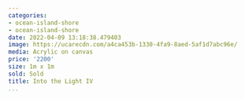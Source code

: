 ```yaml
---
categories:
- ocean-island-shore
- ocean-island-shore
date: 2022-04-09 13:18:38.479403
image: https://ucarecdn.com/a4ca453b-1330-4fa9-8aed-5af1d7abc96e/
media: Acrylic on canvas
price: '2200'
size: 1m x 1m
sold: Sold
title: Into the Light IV
...
```

